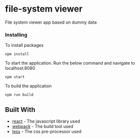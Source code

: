 # file-system viewer
File system viewer app based on dummy data

### Installing

To install packages

```
npm install
```

To start the application. Run the below command and navigate to localhost:8080

```
npm start
```

To build the application

```
npm run build
```

## Built With

* [react](https://reactjs.org/docs/) - The javascript library used 
* [webpack](https://webpack.js.org/concepts/) - The build tool used
* [less](http://lesscss.org/) - The css pre-processor used